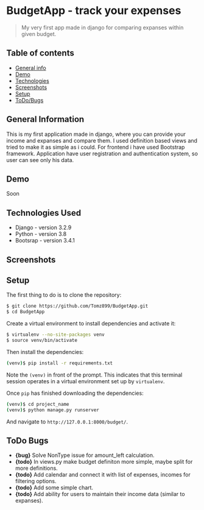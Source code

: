 # BudgetApp - track your expenses

> My very first app made in django for comparing expanses within given budget.

## Table of contents

- [General info](#general-information)
- [Demo](#demo)
- [Technologies](#technologies-used)
- [Screenshots](#screenshots)
- [Setup](#setup)
- [ToDo/Bugs](#todo-bugs)

## General Information

This is my first application made in django, where you can provide your income and expanses and compare them. I used definition based views and tried to make it as simple as i could. For frontend i have used Bootstrap framework. Application have user registration and authentication system, so user can see only his data.

## Demo

Soon

## Technologies Used

- Django - version 3.2.9
- Python - version 3.8
- Bootsrap - version 3.4.1

## Screenshots

## Setup

The first thing to do is to clone the repository:

```sh
$ git clone https://github.com/Tomz899/BudgetApp.git
$ cd BudgetApp
```

Create a virtual environment to install dependencies and activate it:

```sh
$ virtualenv --no-site-packages venv
$ source venv/bin/activate
```

Then install the dependencies:

```sh
(venv)$ pip install -r requirements.txt
```

Note the `(venv)` in front of the prompt. This indicates that this terminal
session operates in a virtual environment set up by `virtualenv`.

Once `pip` has finished downloading the dependencies:

```sh
(venv)$ cd project_name
(venv)$ python manage.py runserver
```

And navigate to `http://127.0.0.1:8000/budget/`.

## ToDo Bugs

- **{bug}** Solve NonType issue for amount_left calculation.
- **{todo}** In views.py make budget definiton more simple, maybe split for more definitions.
- **{todo}** Add calendar and connect it with list of expenses, incomes for filtering options.
- **{todo}** Add some simple chart.
- **{todo}** Add ability for users to maintain their income data (similar to expanses).
